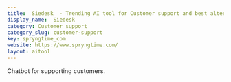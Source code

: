 ```yaml
---
title:  Siedesk  - Trending AI tool for Customer support and best alternatives
display_name:  Siedesk 
category: Customer support
category_slug: customer-support
key: spryngtime_com
website: https://www.spryngtime.com/
layout: aitool
---
```


Chatbot for supporting customers.
